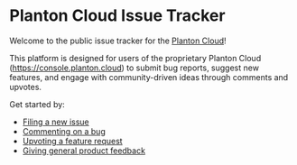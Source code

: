 # Planton Cloud Issue Tracker
Welcome to the public issue tracker for the [Planton Cloud](https://console.planton.cloud)!

This platform is designed for users of the proprietary Planton Cloud (https://console.planton.cloud) to submit bug reports, suggest new features, and engage with community-driven ideas through comments and upvotes.

Get started by:
- [Filing a new issue](https://github.com/plantoncloud/planton-cloud-support/issues/new/choose)
- [Commenting on a bug](https://github.com/plantoncloud/planton-cloud-support/issues?q=is%3Aissue+is%3Aopen+label%3Akind%2Fbug)
- [Upvoting a feature request](https://github.com/plantoncloud/planton-cloud-support/issues?q=is%3Aissue+is%3Aopen+label%3Akind%2Fenhancement)
- [Giving general product feedback](https://github.com/plantoncloud/planton-cloud-support/issues/new?assignees=&labels=customer%2Ffeedback%2C+needs-triage&template=product-feedback.md&title=)